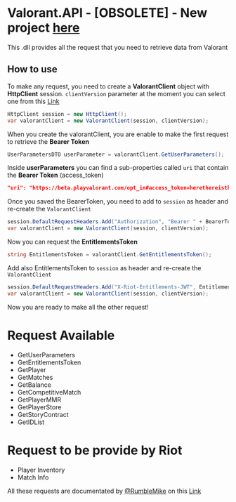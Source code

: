 # Valorant.API - [OBSOLETE] - New project [here](https://github.com/ValorantAppDevelopers/Valorant-NET)
This .dll provides all the request that you need to retrieve data from Valorant

## How to use
To make any request, you need to create a **ValorantClient** object with **HttpClient** session.
`clientVersion` parameter at the moment you can select one from this [Link](https://github.com/RumbleMike/ValorantAPI/blob/master/Docs/ClientVersions.md)

```c#
HttpClient session = new HttpClient();
var valorantClient = new ValorantClient(session, clientVersion);
```

When you create the valorantClient, you are enable to make the first request to retrieve the **Bearer Token**

```c#
UserParametersDTO userParameter = valorantClient.GetUserParameters();
```

Inside **userParameters** you can find a sub-properties called `uri` that contain the **Bearer Token** (access_token)
```json
"uri": "https://beta.playvalorant.com/opt_in#access_token=herethereisthetoken&scope=openid&id_token=herethereistheidtoken&token_type=Bearer&expires_in=3600"
```

Once you saved the BearerToken, you need to add to `session` as header and re-create the `ValorantClient`

```c#
session.DefaultRequestHeaders.Add("Authorization", "Bearer " + BearerToken);
var valorantClient = new ValorantClient(session, clientVersion);
```

Now you can request the **EntitlementsToken**

```c#
string EntitlementsToken = valorantClient.GetEntitlementsToken();
```

Add also EntitlementsToken to `session` as header and re-create the `ValorantClient`
```c#
session.DefaultRequestHeaders.Add("X-Riot-Entitlements-JWT", EntitlementsToken);
var valorantClient = new ValorantClient(session, clientVersion);
```

Now you are ready to make all the other request!

# Request Available
- GetUserParameters
- GetEntitlementsToken
- GetPlayer
- GetMatches
- GetBalance
- GetCompetitiveMatch
- GetPlayerMMR
- GetPlayerStore
- GetStoryContract
- GetIDList

# Request to be provide by Riot
- Player Inventory
- Match Info

All these requests are documentated by [@RumbleMike](https://github.com/RumbleMike) on this [Link](https://github.com/RumbleMike/ValorantAPI)
